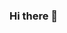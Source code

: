 ### Hi there 👋

<!--
**dr-zool/dr-zool** is a ✨ _special_ ✨ repository because its `README.md` (this file) appears on your GitHub profile.

Here are some ideas to get you started:

- 🔭 I’m currently working on ...
- 🌱 I’m currently learning ...
- 👯 I’m looking to collaborate on ...
- 🤔 I’m looking for help with ...
- 💬 Ask me about ...
- 📫 How to reach me: ...
- 😄 Pronouns: ...
- ⚡ Fun fact: ...

<h1 align="center"> Hi there,👋 Zool Hilmi!</h1>
<p align="center"> <img src="https://people.utm.my/drzool" alt="Zool" /> </p>

<h1 align="center"><b> Learn every day, and code! </b></h1>

<div align="center">
   
   <a href="https://github.com/dr-zool" target="_blank">
      <img src=https://img.shields.io/badge/github-%2324292e.svg?&style=for-the-badge&logo=github&logoColor=white alt=github style="margin-bottom: 5px;" />

Zool Hilmi Ismail is a research member of Malaysia-Japan International Institute of Technology and Center for Artificial Intelligence and Robotics at Universiti Teknologi Malaysia in Kuala Lumpur. He was also appointed as a visiting researcher at Kyoto University and Jordan University of Science & Technology in 2014 and 2016, respectively. He is a registered Professional Engineer with Practising Certificate under the Board of Engineers Malaysia, a member of Society for Underwater Technology, The Institution of Engineering and Technology, Institute of Electrical and Electronics Engineers – Oceanic Engineering Society, Asian Control Association, member and a registered chartered marine engineer of the Institute of Marine Engineering, Science and Technology. He has received a number of awards from International RoboCup Competitions (Service Robot Category). In 2017, he was appointed as one of committee member for International RoboCup@Home Education.
   
</div>



-->
